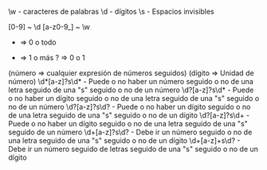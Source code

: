 \w - caracteres de palabras
\d - dígitos
\s - Espacios invisibles

[0-9] ~ \d
[a-z0-9_] ~ \w

* => 0 o todo
+ => 1 o más
? => 0 o 1

(número => cualquier expresión de números seguidos)
(dígito => Unidad de número)
\d*[a-z]?s\d* - Puede o no haber un número seguido o no de una letra seguido de una "s" seguido o no de un número
\d?[a-z]?s\d* - Puede o no haber un dígito seguido o no de una letra seguido de una "s" seguido o no de un número
\d?[a-z]?s\d? - Puede o no haber un dígito seguido o no de una letra seguido de una "s" seguido o no de un dígito
\d?[a-z]?s\d+ - Puede o no haber un dígito seguido o no de una letra seguido de una "s" seguido de un número
\d+[a-z]?s\d? - Debe ir un número seguido o no de una letra seguido de una "s" seguido o no de un dígito
\d+[a-z]+s\d? - Debe ir un número seguido de letras seguido de una "s" seguido o no de un dígito
